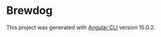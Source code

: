 # Brewdog

This project was generated with [Angular CLI](https://github.com/angular/angular-cli) version 15.0.2.

